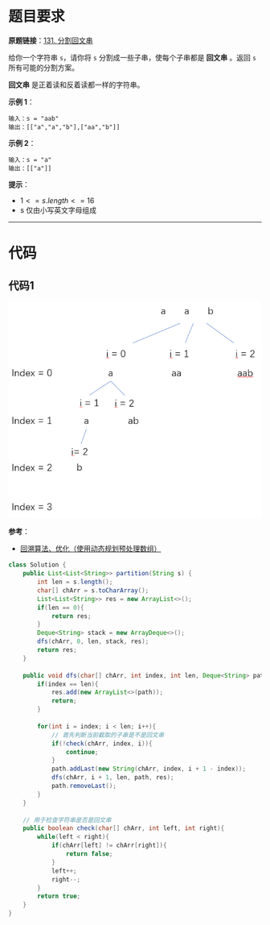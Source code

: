 # 题目要求

**原题链接**：[131. 分割回文串](https://leetcode-cn.com/problems/palindrome-partitioning/)

给你一个字符串 `s`，请你将 `s` 分割成一些子串，使每个子串都是 **回文串** 。返回 `s` 所有可能的分割方案。

**回文串** 是正着读和反着读都一样的字符串。

**示例 1**：

```
输入：s = "aab"
输出：[["a","a","b"],["aa","b"]]
```

**示例 2**：

```
输入：s = "a"
输出：[["a"]]
```

**提示**：

+ $1 <= s.length <= 16$
+ s 仅由小写英文字母组成

----



# 代码

## 代码1

![image-20210613080536738](https://raw.githubusercontent.com/YuanbaoQiang/PicGoBed/master/img/image-20210613080536738.png)

**参考**：

+ [回溯算法、优化（使用动态规划预处理数组）](https://leetcode-cn.com/problems/palindrome-partitioning/solution/hui-su-you-hua-jia-liao-dong-tai-gui-hua-by-liweiw/)

```java
class Solution {
    public List<List<String>> partition(String s) {
        int len = s.length();
        char[] chArr = s.toCharArray();
        List<List<String>> res = new ArrayList<>();
        if(len == 0){
            return res;
        }
        Deque<String> stack = new ArrayDeque<>();
        dfs(chArr, 0, len, stack, res);
        return res;
    }

    public void dfs(char[] chArr, int index, int len, Deque<String> path, List<List<String>> res){
        if(index == len){
            res.add(new ArrayList<>(path));
            return;
        }

        for(int i = index; i < len; i++){
            // 首先判断当前截取的子串是不是回文串
            if(!check(chArr, index, i)){
                continue;
            }
            path.addLast(new String(chArr, index, i + 1 - index));
            dfs(chArr, i + 1, len, path, res);
            path.removeLast();
        }
    }

    // 用于检查字符串是否是回文串
    public boolean check(char[] chArr, int left, int right){
        while(left < right){
            if(chArr[left] != chArr[right]){
                return false;
            }
            left++;
            right--;
        }
        return true;
    }
}
```

